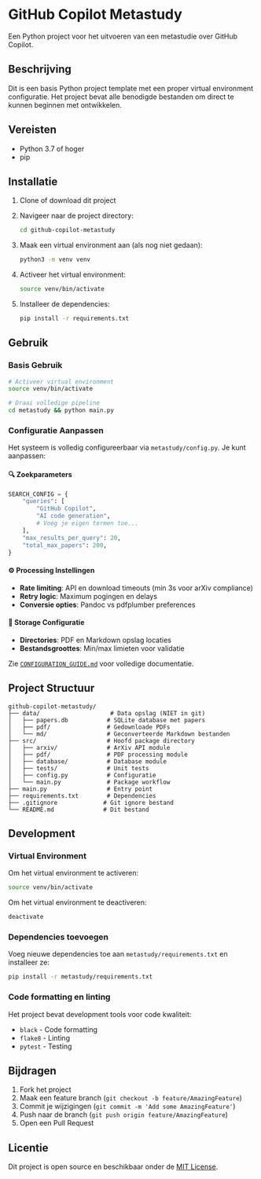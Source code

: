 # GitHub Copilot Metastudy

Een Python project voor het uitvoeren van een metastudie over GitHub Copilot.

## Beschrijving

Dit is een basis Python project template met een proper virtual environment configuratie. Het project bevat alle benodigde bestanden om direct te kunnen beginnen met ontwikkelen.

## Vereisten

- Python 3.7 of hoger
- pip

## Installatie

1. Clone of download dit project
2. Navigeer naar de project directory:
   ```bash
   cd github-copilot-metastudy
   ```

3. Maak een virtual environment aan (als nog niet gedaan):
   ```bash
   python3 -m venv venv
   ```

4. Activeer het virtual environment:
   ```bash
   source venv/bin/activate
   ```

5. Installeer de dependencies:
   ```bash
   pip install -r requirements.txt
   ```

## Gebruik

### Basis Gebruik

```bash
# Activeer virtual environment
source venv/bin/activate

# Draai volledige pipeline
cd metastudy && python main.py
```

### Configuratie Aanpassen

Het systeem is volledig configureerbaar via `metastudy/config.py`. Je kunt aanpassen:

#### 🔍 **Zoekparameters**
```python
SEARCH_CONFIG = {
    "queries": [
        "GitHub Copilot",
        "AI code generation", 
        # Voeg je eigen termen toe...
    ],
    "max_results_per_query": 20,
    "total_max_papers": 200,
}
```

#### ⚙️ **Processing Instellingen**
- **Rate limiting**: API en download timeouts (min 3s voor arXiv compliance)
- **Retry logic**: Maximum pogingen en delays  
- **Conversie opties**: Pandoc vs pdfplumber preferences

#### 📁 **Storage Configuratie**
- **Directories**: PDF en Markdown opslag locaties
- **Bestandsgroottes**: Min/max limieten voor validatie

Zie [`CONFIGURATION_GUIDE.md`](CONFIGURATION_GUIDE.md) voor volledige documentatie.

## Project Structuur

```
github-copilot-metastudy/
├── data/                    # Data opslag (NIET in git)
│   ├── papers.db           # SQLite database met papers
│   ├── pdf/                # Gedownloade PDFs
│   └── md/                 # Geconverteerde Markdown bestanden
├── src/                    # Hoofd package directory
│   ├── arxiv/              # ArXiv API module
│   ├── pdf/                # PDF processing module  
│   ├── database/           # Database module
│   ├── tests/              # Unit tests
│   ├── config.py           # Configuratie
│   └── main.py             # Package workflow
├── main.py                 # Entry point
├── requirements.txt        # Dependencies
├── .gitignore             # Git ignore bestand
└── README.md              # Dit bestand
```

## Development

### Virtual Environment

Om het virtual environment te activeren:
```bash
source venv/bin/activate
```

Om het virtual environment te deactiveren:
```bash
deactivate
```

### Dependencies toevoegen

Voeg nieuwe dependencies toe aan `metastudy/requirements.txt` en installeer ze:
```bash
pip install -r metastudy/requirements.txt
```

### Code formatting en linting

Het project bevat development tools voor code kwaliteit:
- `black` - Code formatting
- `flake8` - Linting
- `pytest` - Testing

## Bijdragen

1. Fork het project
2. Maak een feature branch (`git checkout -b feature/AmazingFeature`)
3. Commit je wijzigingen (`git commit -m 'Add some AmazingFeature'`)
4. Push naar de branch (`git push origin feature/AmazingFeature`)
5. Open een Pull Request

## Licentie

Dit project is open source en beschikbaar onder de [MIT License](https://opensource.org/licenses/MIT).
